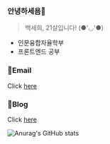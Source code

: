 ### 안녕하세욤👋
> 백세희, 21살입니다! (●'◡'●)
* 인문융합자율학부
* 프론트엔드 공부


### 📧Email
Click [here](tpgmlqor@gmail.com)

### 📑Blog
Click [here](https://velog.io/@baeksehee)


![Anurag's GitHub stats](https://github-readme-stats.vercel.app/api?username=baeksehee&show_icons=true&theme=default)
<!--
**baeksehee/baeksehee** is a ✨ _special_ ✨ repository because its `README.md` (this file) appears on your GitHub profile.

Here are some ideas to get you started:

- 🔭 I’m currently working on ...
- 🌱 I’m currently learning ...
- 👯 I’m looking to collaborate on ...
- 🤔 I’m looking for help with ...
- 💬 Ask me about ...
- 📫 How to reach me: ...
- 😄 Pronouns: ...
- ⚡ Fun fact: ...
-->
